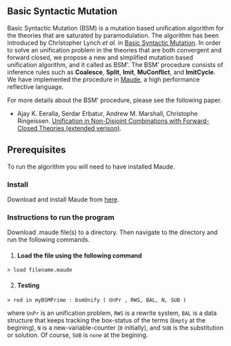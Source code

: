
## Basic Syntactic Mutation

Basic Syntactic Mutation (BSM) is a mutation based unification algorithm for the theories that are saturated by paramodulation. The algorithm has been introduced by Christopher Lynch *et al.* in [Basic Syntactic Mutation](http://people.clarkson.edu/~clynch/PAPERS/bsm.ps). In order to solve an unification problem in the theories that are both convergent and forward closed, we propose a new and simplified mutation based unification algorithm, and it called as BSM'.
The BSM' procedure consists of inference rules such as **Coalesce**, **Split**, **Imit**, **MuConflict**, and **ImitCycle**. 
We have implemented the procedure in [Maude](http://maude.cs.illinois.edu/), a high performance reflective language.

For more details about the BSM' procedure, please see the following paper.
* Ajay K. Eeralla, Serdar Erbatur, Andrew M. Marshall, Christophe Ringeissen. [Unification in Non-Disjoint Combinations with Forward-Closed Theories (extended verison)](http://members.loria.fr/CRingeissen/files/papers/combi-fc.pdf).


## Prerequisites 
To run the algorithm you will need to have installed Maude. 

### Install 
Download and install Maude from [here](http://maude.cs.illinois.edu/w/index.php?title=The_Maude_System).

### Instructions to run the program 

Download .maude file(s) to a directory. Then navigate to the directory and run the following commands.

1. #### Load the file using the following command 

 ``` 
 > load filename.maude 
 ```

2. #### Testing 

 ```
 > red in myBSMPrime : bsmUnify ( UnPr , RWS, BAL, N, SUB ) 
 ```
 
 where `UnPr` is an unification problem, `RWS` is a rewrite system, `BAL` is a data structure that keeps tracking the box-status of the terms (`Empty` at the begining), `N` is a new-variable-counter (`0` initially), and `SUB` is the substitution or solution. Of course, `SUB` is `none` at the begining.

<!---## Tested Results --->

<!---Unification Problem | Rewrite System | Solution | Real Time (ms)
------------ | ------------- | ------------- | ------------- 
`'f['x:Nat , 'y:Nat]  =? 'y:Nat`| `emptyrs` | `fail` | `0` --->


<!---## Authors
* Ajay Kumar Eeralla, University of Missouri-Columbia (USA)
* Serdar Erbatur, Ludwig-Maximilians-Universitat Munchen (Germany)
* Andrew M. Marshall, University of Mary Washington (USA)
* Christophe Ringeissen, Universite de Lorraine, CNRS, Inria, LORIA (France)--->

